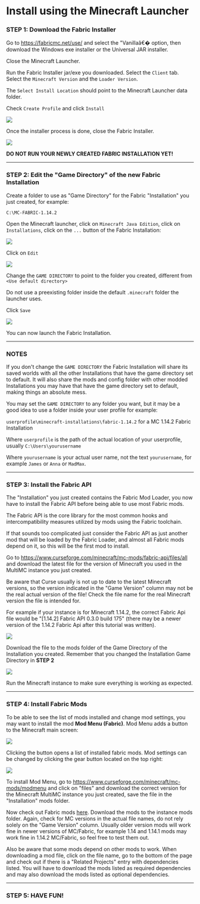 # Install using the Minecraft Launcher

### STEP 1: Download the Fabric Installer

Go to <https://fabricmc.net/use/> and select the "Vanillaâ€� option, then
download the Windows exe installer or the Universal JAR installer.

Close the Minecraft Launcher.

Run the Fabric Installer jar/exe you downloaded. Select the `Client`
tab. Select the `Minecraft Version` and the `Loader Version`.

The `Select Install Location` should point to the Minecraft Launcher
data folder.

Check `Create Profile` and click `Install`

![](../images/wiki/install_fabric_using_vanilla_launcher_01.jpg)

Once the installer process is done, close the Fabric Installer.

![](../images/wiki/install_fabric_using_vanilla_launcher_02.jpg)

**DO NOT RUN YOUR NEWLY CREATED FABRIC INSTALLATION YET\!**

-----

### STEP 2: Edit the "Game Directory" of the new Fabric Installation

Create a folder to use as "Game Directory" for the Fabric "Installation"
you just created, for example:

`C:\MC-FABRIC-1.14.2`

Open the Minecraft launcher, click on `Minecraft Java Edition`, click on
`Installations`, click on the `...` button of the Fabric Installation:

![](../images/wiki/install_fabric_using_vanilla_launcher_03.jpg)

Click on `Edit`

![](../images/wiki/install_fabric_using_vanilla_launcher_04.jpg)

Change the `GAME DIRECTORY` to point to the folder you created,
different from `<Use default directory>`

Do not use a preexisting folder inside the default `.minecraft` folder
the launcher uses.

Click `Save`

![](../images/wiki/install_fabric_using_vanilla_launcher_05.jpg)

You can now launch the Fabric Installation.

-----

### NOTES

If you don't change the `GAME DIRECTORY` the Fabric Installation will
share its saved worlds with all the other Installations that have the
game directory set to default. It will also share the mods and config
folder with other modded Installations you may have that have the game
directory set to default, making things an absolute mess.

You may set the `GAME DIRECTORY` to any folder you want, but it may be a
good idea to use a folder inside your user profile for example:

`userprofile\minecraft-installations\fabric-1.14.2` for a MC 1.14.2
Fabric Installation

Where `userprofile` is the path of the actual location of your
userprofile, usually `C:\Users\yourusername`

Where `yourusername` is your actual user name, not the text
`yourusername`, for example `James` or `Anna` or `MadMax`.

-----

### STEP 3: Install the Fabric API

The "Installation" you just created contains the Fabric Mod Loader, you
now have to install the Fabric API before being able to use most Fabric
mods.

The Fabric API is the core library for the most common hooks and
intercompatibility measures utilized by mods using the Fabric toolchain.

If that sounds too complicated just consider the Fabric API as just
another mod that will be loaded by the Fabric Loader, and almost all
Fabric mods depend on it, so this will be the first mod to install.

Go to
<https://www.curseforge.com/minecraft/mc-mods/fabric-api/files/all> and
download the latest file for the version of Minecraft you used in the
MultiMC instance you just created.

Be aware that Curse usually is not up to date to the latest Minecraft
versions, so the version indicated in the "Game Version" column may not
be the real actual version of the file\! Check the file name for the
real Minecraft version the file is intended for.

For example if your instance is for Minecraft 1.14.2, the correct Fabric
Api file would be "\[1.14.2\] Fabric API 0.3.0 build 175" (there may be
a newer version of the 1.14.2 Fabric Api after this tutorial was
written).

![](../images/wiki/install_fabric_using_multimc_launcher_05.jpg)

Download the file to the mods folder of the Game Directory of the
Installation you created. Remember that you changed the Installation
Game Directory in **STEP 2**

![](../images/wiki/install_fabric_using_multimc_launcher_09.jpg)

Run the Minecraft instance to make sure everything is working as
expected.

-----

### STEP 4: Install Fabric Mods

To be able to see the list of mods installed and change mod settings,
you may want to install the mod **Mod Menu (Fabric)**. Mod Menu adds a
button to the Minecraft main screen:

![](../images/wiki/install_fabric_using_multimc_launcher_07.jpg)

Clicking the button opens a list of installed fabric mods. Mod settings
can be changed by clicking the gear button located on the top right:

![](../images/wiki/install_fabric_using_multimc_launcher_08.jpg)

To install Mod Menu, go to
<https://www.curseforge.com/minecraft/mc-mods/modmenu> and click on
"files" and download the correct version for the Minecraft MultiMC
instance you just created, save the file in the "Installation" mods
folder.

Now check out Fabric mods
[here](https://www.curseforge.com/minecraft/mc-mods/fabric?filter-game-version=&filter-sort=2).
Download the mods to the instance mods folder. Again, check for MC
versions in the actual file names, do not rely solely on the "Game
Version" column. Usually older version mods will work fine in newer
versions of MC/Fabric, for example 1.14 and 1.14.1 mods may work fine in
1.14.2 MC/Fabric, so feel free to test them out.

Also be aware that some mods depend on other mods to work. When
downloading a mod file, click on the file name, go to the bottom of the
page and check out if there is a "Related Projects" entry with
dependencies listed. You will have to download the mods listed as
required dependencies and may also download the mods listed as optional
dependencies.

-----

### STEP 5: HAVE FUN\!

